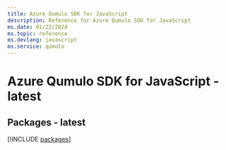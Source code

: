 ```yaml
---
title: Azure Qumulo SDK for JavaScript
description: Reference for Azure Qumulo SDK for JavaScript
ms.date: 01/22/2024
ms.topic: reference
ms.devlang: javascript
ms.service: qumulo
---
```

# Azure Qumulo SDK for JavaScript - latest
## Packages - latest
[!INCLUDE [packages](qumulo-index.md)]
